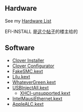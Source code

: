 ## Hardware
See my [Hardware List](HARDWARE.md)

EFI-INSTALL 是[这个帖子](http://bbs.pcbeta.com/forum.php?mod=viewthread&tid=1816236)的楼主给的

## Software
- [Clover Installer](https://github.com/Dids/clover-builder/releases)
- [Clover Configurator](https://mackie100projects.altervista.org/download-clover-configurator/)
- [FakeSMC.kext](https://bitbucket.org/RehabMan/os-x-fakesmc-kozlek/downloads/)
- [Lilu.kext](https://github.com/acidanthera/Lilu/releases)
- [WhateverGreen.kext](https://github.com/acidanthera/WhateverGreen/releases)
- [USBInjectAll.kext](https://bitbucket.org/RehabMan/os-x-usb-inject-all/downloads/)
  - [XHCI-unsupported.kext](https://github.com/RehabMan/OS-X-USB-Inject-All)
- [IntelMausiEthernet.kext](https://bitbucket.org/RehabMan/os-x-intel-network/downloads/)
- [AppleALC.kext](https://github.com/acidanthera/AppleALC/releases)
